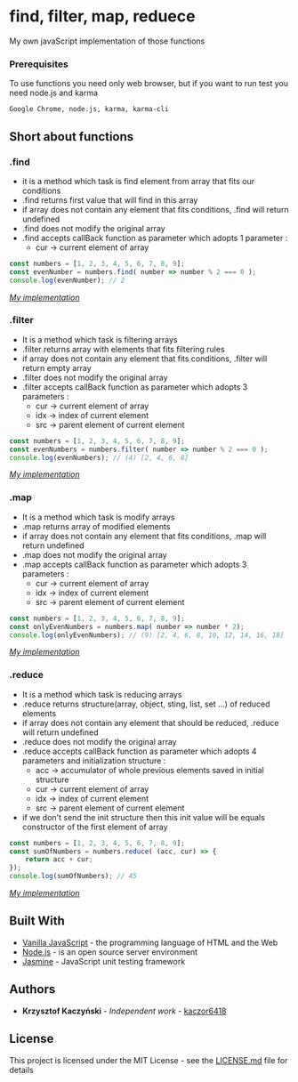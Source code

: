 # find, filter, map, reduece

My own javaScript implementation of those functions

### Prerequisites

To use functions you need only web browser, but if you want to run test you need node.js and karma

```
Google Chrome, node.js, karma, karma-cli
```

## Short about functions


### .find

- it is a method which task is find element from array that fits our conditions
- .find returns first value that will find in this array
- if array does not contain any element that fits conditions, .find will return undefined
- .find does not modify the original array
- .find accepts callBack function as parameter which adopts 1 parameter :
     - cur -> current element of array
  
```javascript
const numbers = [1, 2, 3, 4, 5, 6, 7, 8, 9];
const evenNumber = numbers.find( number => number % 2 === 0 );
console.log(evenNumber); // 2
```
[*My implementation*](https://github.com/kaczor6418/JavaScript-find-filter-map-reduce/blob/master/js/find.js)
### .filter

- It is a method which task is filtering arrays
- .filter returns array with elements that fits filtering rules
- if array does not contain any element that fits conditions, .filter will return empty array
- .filter does not modify the original array
- .filter accepts callBack function as parameter which adopts 3 parameters :
     - cur -> current element of array
     - idx -> index of current element
     - src -> parent element of current element

```javascript
const numbers = [1, 2, 3, 4, 5, 6, 7, 8, 9];
const evenNumbers = numbers.filter( number => number % 2 === 0 );
console.log(evenNumbers); // (4) [2, 4, 6, 8]
```
[*My implementation*](https://github.com/kaczor6418/JavaScript-find-filter-map-reduce/blob/master/js/filter.js)
### .map

- It is a method which task is modify arrays
- .map returns array of modified elements
- if array does not contain any element that fits conditions, .map will return undefined
- .map does not modify the original array
- .map accepts callBack function as parameter which adopts 3 parameters :
     - cur -> current element of array
     - idx -> index of current element
     - src -> parent element of current element

```javascript
const numbers = [1, 2, 3, 4, 5, 6, 7, 8, 9];
const onlyEvenNumbers = numbers.map( number => number * 2);
console.log(onlyEvenNumbers); // (9) [2, 4, 6, 8, 10, 12, 14, 16, 18]
```
[*My implementation*](https://github.com/kaczor6418/JavaScript-find-filter-map-reduce/blob/master/js/map.js)
### .reduce

- It is a method which task is reducing arrays
- .reduce returns structure(array, object, sting, list, set ...) of reduced elements
- if array does not contain any element that should be reduced, .reduce will return undefined
- .reduce does not modify the original array
- .reduce accepts callBack function as parameter which adopts 4 parameters and initialization structure :
     - acc -> accumulator of whole previous elements saved in initial structure
     - cur -> current element of array
     - idx -> index of current element
     - src -> parent element of current element
- if we don't send the init structure then this init value will be equals constructor of the first element of array
```javascript
const numbers = [1, 2, 3, 4, 5, 6, 7, 8, 9];
const sumOfNumbers = numbers.reduce( (acc, cur) => {
    return acc + cur;
});
console.log(sumOfNumbers); // 45
```
[*My implementation*](https://github.com/kaczor6418/JavaScript-find-filter-map-reduce/blob/master/js/reduce.js)

## Built With

* [Vanilla JavaScript](https://www.javascript.com/) - the programming language of HTML and the Web
* [Node.js](https://nodejs.org/en/) - is an open source server environment
* [Jasmine](https://jasmine.github.io/) - JavaScript unit testing framework

## Authors

* **Krzysztof Kaczyński** - *Independent work* - [kaczor6418](https://github.com/kaczor6418)


## License

This project is licensed under the MIT License - see the [LICENSE.md](https://github.com/kaczor6418/filter-find-map-reduce-JavaScript-/blob/master/LICENSE) file for details

